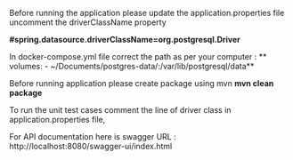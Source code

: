 Before running the application please update the application.properties file uncomment the driverClassName property

**#spring.datasource.driverClassName=org.postgresql.Driver**

In docker-compose.yml file  correct the path as per your computer : **
    volumes:
      - ~/Documents/postgres-data/:/var/lib/postgresql/data**


Before running application please create package using mvn 
**mvn clean package**


To run the unit test cases comment the line of driver class in application.properties file,

For API documentation here is swagger URL : 
http://localhost:8080/swagger-ui/index.html



